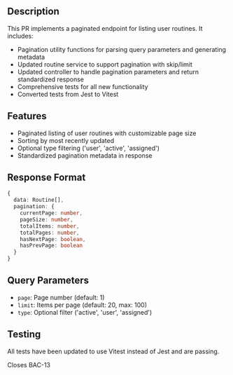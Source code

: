 ## Description

This PR implements a paginated endpoint for listing user routines. It includes:

- Pagination utility functions for parsing query parameters and generating metadata
- Updated routine service to support pagination with skip/limit
- Updated controller to handle pagination parameters and return standardized response
- Comprehensive tests for all new functionality
- Converted tests from Jest to Vitest

## Features

- Paginated listing of user routines with customizable page size
- Sorting by most recently updated
- Optional type filtering ('user', 'active', 'assigned')
- Standardized pagination metadata in response

## Response Format

```typescript
{
  data: Routine[],
  pagination: {
    currentPage: number,
    pageSize: number,
    totalItems: number,
    totalPages: number,
    hasNextPage: boolean,
    hasPrevPage: boolean
  }
}
```

## Query Parameters

- `page`: Page number (default: 1)
- `limit`: Items per page (default: 20, max: 100)
- `type`: Optional filter ('active', 'user', 'assigned')

## Testing

All tests have been updated to use Vitest instead of Jest and are passing.

Closes BAC-13
